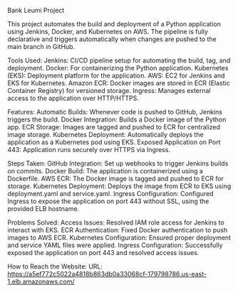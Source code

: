 Bank Leumi Project

This project automates the build and deployment of a Python application using Jenkins, Docker, and Kubernetes on AWS. The pipeline is fully declarative and triggers automatically when changes are pushed to the main branch in GitHub.

Tools Used:
Jenkins: CI/CD pipeline setup for automating the build, tag, and deployment.
Docker: For containerizing the Python application.
Kubernetes (EKS): Deployment platform for the application.
AWS: EC2 for Jenkins and EKS for Kubernetes.
Amazon ECR: Docker images are stored in ECR (Elastic Container Registry) for versioned storage.
Ingress: Manages external access to the application over HTTP/HTTPS.

Features:
Automatic Builds: Whenever code is pushed to GitHub, Jenkins triggers the build.
Docker Integration: Builds a Docker image of the Python app.
ECR Storage: Images are tagged and pushed to ECR for centralized image storage.
Kubernetes Deployment: Automatically deploys the application as a Kubernetes pod using EKS.
Exposed Application on Port 443: Application runs securely over HTTPS via Ingress.

Steps Taken:
GitHub Integration: Set up webhooks to trigger Jenkins builds on commits.
Docker Build: The application is containerized using a Dockerfile.
AWS ECR: The Docker image is tagged and pushed to ECR for storage.
Kubernetes Deployment: Deploys the image from ECR to EKS using deployment.yaml and service.yaml.
Ingress Configuration: Configured Ingress to expose the application on port 443 without SSL, using the provided ELB hostname.

Problems Solved:
Access Issues: Resolved IAM role access for Jenkins to interact with EKS.
ECR Authentication: Fixed Docker authentication to push images to AWS ECR.
Kubernetes Configuration: Ensured proper deployment and service YAML files were applied.
Ingress Configuration: Successfully exposed the application on port 443 and resolved access issues.

How to Reach the Website:
URL: https://a5ef772c5022a4818b863db0a33068cf-179798786.us-east-1.elb.amazonaws.com/